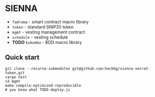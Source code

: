 # SIENNA


* `fadroma` - smart contract macro library
* `token` - standard SNIP20 token
* `mgmt` - vesting management contract
* `schedule` - vesting schedule
* **TODO** `kukumba` - BDD macro library

## Quick start

```
git clone --recurse-submodules git@github.com:hackbg/sienna-secret-token.git
cargo test
cd mgmt
make compile-optimized-reproducible
# you know what TODO deploy.js
```
